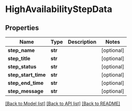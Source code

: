# HighAvailabilityStepData

## Properties
Name | Type | Description | Notes
------------ | ------------- | ------------- | -------------
**step_name** | **str** |  | [optional] 
**step_title** | **str** |  | [optional] 
**step_status** | **str** |  | [optional] 
**step_start_time** | **str** |  | [optional] 
**step_end_time** | **str** |  | [optional] 
**step_message** | **str** |  | [optional] 

[[Back to Model list]](../README.md#documentation-for-models) [[Back to API list]](../README.md#documentation-for-api-endpoints) [[Back to README]](../README.md)

